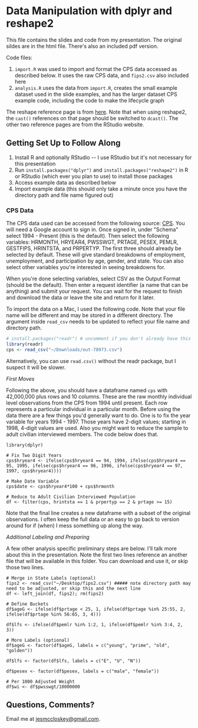 # Data Manipulation with dplyr and reshape2

This file contains the slides and code from my presentation. The original sildes are in the html file. There's also an included pdf version.

Code files:
1. `import.R` was used to import and format the CPS data accessed as described below. It uses the raw CPS data, and `fips2.csv` also included here
2. `analysis.R` uses the data from `import.R`, creates the small example dataset used in the slide examples, and has the larger dataset CPS example code, including the code to make the lifecycle graph

The reshape reference page is from [here](https://www.r-statistics.com/2012/01/aggregation-and-restructuring-data-from-r-in-action/). Note that when using reshape2, the `cast()` references on that page should be switched to `dcast()`. The other two reference pages are from the RStudio website.

## Getting Set Up to Follow Along 

1. Install R and optionally RStudio -- I use RStudio but it's not necessary for this presentation
2. Run `install.packages("dplyr")` and `install.packages("reshape2")` in R or RStudio (which ever you plan to use) to install those packages
3. Access example data as described below
4. Import example data (this should only take a minute once you have the directory path and file name figured out)


### CPS Data

The CPS data used can be accessed from the following source: [CPS](https://cps.kansascityfed.org/signin). You will need a Google account to sign in. Once signed in, under "Schema" select 1994 - Present (this is the default). Then select the following variables: HRMONTH, HRYEAR4, PWSSWGT, PRTAGE, PESEX, PEMLR, GESTFIPS, HRINTSTA, and PRPERTYP. The first three should already be selected by default. These will give standard breakdowns of employment, unemployment, and participation by age, gender, and state. You can also select other variables you're interested in seeing breakdowns for. 

When you're done selecting variables, select CSV as the Output Format (should be the default). Then enter a request identifier (a name that can be anything) and submit your request. You can wait for the request to finish and download the data or leave the site and return for it later. 

To import the data on a Mac, I used the following code. Note that your file name will be different and may be stored in a different directory. The argument inside `read_csv` needs to be updated to reflect your file name and directory path.

```r
# install.packages("readr") # uncomment if you don't already have this package installed
library(readr)
cps <- read_csv("~/Downloads/out-78973.csv")
```
Alternatively, you can use `read.csv()` without the readr package, but I suspect it will be slower.

*First Moves*

Following the above, you should have a dataframe named `cps` with 42,000,000 plus rows and 10 columns. These are the raw monthly individual level observations from the CPS from 1994 until present. Each row represents a particular individual in a particular month. Before using the data there are a few things you'd generally want to do. One is to fix the year variable for years 1994 - 1997. Those years have 2-digit values; starting in 1998, 4-digit values are used. Also you might want to reduce the sample to adult civilian interviewed members. The code below does that. 

```{r}
library(dplyr)

# Fix Two Digit Years
cps$hryear4 <- ifelse(cps$hryear4 == 94, 1994, ifelse(cps$hryear4 == 95, 1995, ifelse(cps$hryear4 == 96, 1996, ifelse(cps$hryear4 == 97, 1997, cps$hryear4))))

# Make Date Variable
cps$date <- cps$hryear4*100 + cps$hrmonth

# Reduce to Adult Civilian Interviewed Population
df <- filter(cps, hrintsta == 1 & prpertyp == 2 & prtage >= 15)

```

Note that the final line creates a new dataframe with a subset of the original observations. I often keep the full data or an easy to go back to version around for if (when) I mess something up along the way.

*Additional Labeling and Preparing*

A few other analysis specific preliminary steps are below. I'll talk more about this in the presentation. Note the first two lines reference an another file that will be available in this folder. You can download and use it, or skip those two lines.

```{r}
# Merge in State Labels (optional)
fips2 <- read_csv("~/Desktop/fips2.csv") ##### note directory path may need to be adjusted, or skip this and the next line
df <- left_join(df, fips2); rm(fips2)

# Define Buckets
df$ageG <- ifelse(df$prtage < 25, 1, ifelse(df$prtage %in% 25:55, 2, ifelse(df$prtage %in% 56:65, 3, 4)))

df$lfs <- ifelse(df$pemlr %in% 1:2, 1, ifelse(df$pemlr %in% 3:4, 2, 3))

# More Labels (optional)
df$ageG <- factor(df$ageG, labels = c("young", "prime", "old", "golden"))

df$lfs <- factor(df$lfs, labels = c("E", "U", "N"))

df$pesex <- factor(df$pesex, labels = c("male", "female"))

# Per 1000 Adjusted Weight
df$wi <- df$pwsswgt/10000000

```


## Questions, Comments?

Email me at jesmccloskey@gmail.com.





